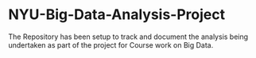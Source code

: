 # NYU-Big-Data-Analysis-Project

The Repository has been setup to track and document the analysis being undertaken as part of the project for Course work on Big Data.
